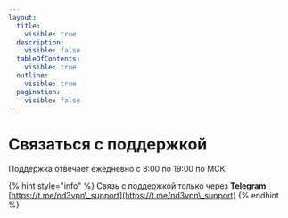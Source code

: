 ```yaml
---
layout:
  title:
    visible: true
  description:
    visible: false
  tableOfContents:
    visible: true
  outline:
    visible: true
  pagination:
    visible: false
---
```


# Связаться с поддержкой

Поддержка отвечает ежедневно с 8:00 по 19:00 по МСК

{% hint style="info" %}
Связь с поддержкой только через **Telegram**: [https://t.me/nd3vpn\_support](https://t.me/nd3vpn\_support)
{% endhint %}
